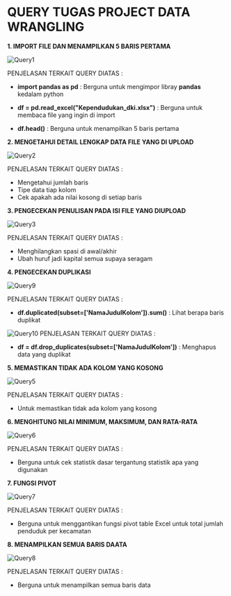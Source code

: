 # QUERY TUGAS PROJECT DATA WRANGLING
**1. IMPORT FILE DAN MENAMPILKAN 5 BARIS PERTAMA**

![Query1](https://github.com/user-attachments/assets/7d5b5e1a-3835-4436-a69f-20ce4d4467de)

PENJELASAN TERKAIT QUERY DIATAS :
- **import pandas as pd** : Berguna untuk mengimpor libray **pandas** kedalam python

- **df = pd.read_excel("Kependudukan_dki.xlsx")** : Berguna untuk membaca file yang ingin di import

- **df.head()** : Berguna untuk menampilkan 5 baris pertama

**2. MENGETAHUI DETAIL LENGKAP DATA FILE YANG DI UPLOAD**

![Query2](https://github.com/user-attachments/assets/384e0891-d458-4bb7-90af-acaddd63b51b)

PENJELASAN TERKAIT QUERY DIATAS :
- Mengetahui jumlah baris
- Tipe data tiap kolom
- Cek apakah ada nilai kosong di setiap baris

**3. PENGECEKAN PENULISAN PADA ISI FILE YANG DIUPLOAD**

![Query3](https://github.com/user-attachments/assets/2d0789d8-fcfe-4e70-a017-17cee67fddd6)

PENJELASAN TERKAIT QUERY DIATAS :
- Menghilangkan spasi di awal/akhir
- Ubah huruf jadi kapital semua supaya seragam

**4. PENGECEKAN DUPLIKASI**

![Query9](https://github.com/user-attachments/assets/378c0b6b-0895-4459-b69a-c1b6d8164c9d)

PENJELASAN TERKAIT QUERY DIATAS :
- **df.duplicated(subset=['NamaJudulKolom']).sum()** : Lihat berapa baris duplikat

![Query10](https://github.com/user-attachments/assets/579083d3-400d-4fc3-9c10-88863dbf69fd)
PENJELASAN TERKAIT QUERY DIATAS :
- **df = df.drop_duplicates(subset=['NamaJudulKolom'])** : Menghapus data yang duplikat

**5. MEMASTIKAN TIDAK ADA KOLOM YANG KOSONG**

![Query5](https://github.com/user-attachments/assets/4bec37eb-b7d1-4413-8788-25c6c1c5c2fe)

PENJELASAN TERKAIT QUERY DIATAS :
- Untuk memastikan tidak ada kolom yang kosong

**6. MENGHITUNG NILAI MINIMUM, MAKSIMUM, DAN RATA-RATA**

![Query6](https://github.com/user-attachments/assets/ef9a6b48-04d7-407b-9ab2-b2a72193341e)

PENJELASAN TERKAIT QUERY DIATAS :
- Berguna untuk cek statistik dasar tergantung statistik apa yang digunakan

**7. FUNGSI PIVOT**

![Query7](https://github.com/user-attachments/assets/52c52c3b-f60a-4db8-adc8-52157af6827a)

PENJELASAN TERKAIT QUERY DIATAS :
- Berguna untuk menggantikan fungsi pivot table Excel untuk total jumlah penduduk per kecamatan

**8. MENAMPILKAN SEMUA BARIS DAATA**

![Query8](https://github.com/user-attachments/assets/d415d2fe-5dcd-4d6e-9cba-325718cf3b69)

PENJELASAN TERKAIT QUERY DIATAS :
- Berguna untuk menampilkan semua baris data



